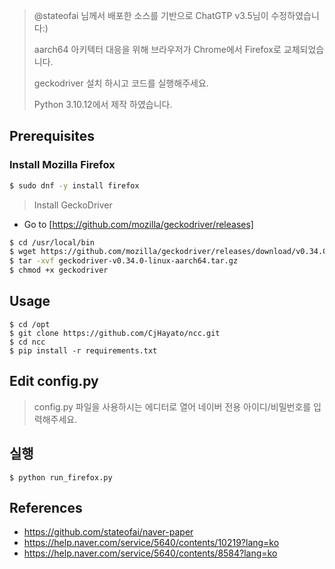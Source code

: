 > @stateofai 님께서 배포한 소스를 기반으로 ChatGTP v3.5님이 수정하였습니다:)
> 
> aarch64 아키텍터 대응을 위해 브라우저가 Chrome에서 Firefox로 교체되었습니다.
> 
> geckodriver 설치 하시고 코드를 실행해주세요.
> 
> Python 3.10.12에서 제작 하였습니다.

## Prerequisites
### Install Mozilla Firefox
```bash
$ sudo dnf -y install firefox
```
> Install GeckoDriver
- Go to [https://github.com/mozilla/geckodriver/releases]

```bash
$ cd /usr/local/bin
$ wget https://github.com/mozilla/geckodriver/releases/download/v0.34.0/geckodriver-v0.34.0-linux-aarch64.tar.gz
$ tar -xvf geckodriver-v0.34.0-linux-aarch64.tar.gz
$ chmod +x geckodriver
```
## Usage
```
$ cd /opt
$ git clone https://github.com/CjHayato/ncc.git
$ cd ncc
$ pip install -r requirements.txt
```
## Edit config.py
> config.py 파일을 사용하시는 에디터로 열어 네이버 전용 아이디/비밀번호를 입력해주세요.

## 실행
```
$ python run_firefox.py
```

## References
* https://github.com/stateofai/naver-paper
* https://help.naver.com/service/5640/contents/10219?lang=ko
* https://help.naver.com/service/5640/contents/8584?lang=ko
